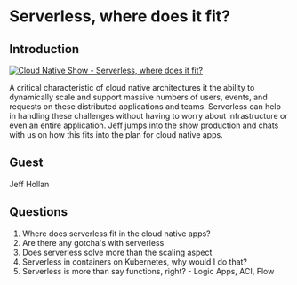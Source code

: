 # Serverless, where does it fit?

## Introduction

[![Cloud Native Show - Serverless, where does it fit?](http://img.youtube.com/vi/1kIH5qnlJzk/0.jpg)](http://www.youtube.com/watch?v=1kIH5qnlJzk "Where Does Serverless Fit in Cloud Native?")

A critical characteristic of cloud native architectures it the ability to dynamically scale and support massive numbers of users, events, and requests on these distributed applications and teams. Serverless can help in handling these challenges without having to worry about infrastructure or even an entire application. Jeff jumps into the show production and chats with us on how this fits into the plan for cloud native apps.

## Guest

Jeff Hollan

## Questions

1. Where does serverless fit in the cloud native apps?
1. Are there any gotcha's with serverless
1. Does serverless solve more than the scaling aspect
1. Serverless in containers on Kubernetes, why would I do that?
1. Serverless is more than say functions, right? - Logic Apps, ACI, Flow
